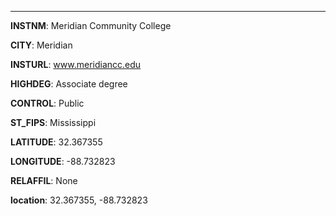 
---
**INSTNM**: Meridian Community College

**CITY**: Meridian

**INSTURL**: www.meridiancc.edu

**HIGHDEG**: Associate degree

**CONTROL**: Public

**ST_FIPS**: Mississippi

**LATITUDE**: 32.367355

**LONGITUDE**: -88.732823

**RELAFFIL**: None

**location**: 32.367355, -88.732823